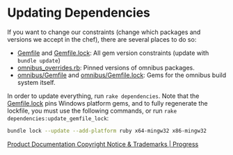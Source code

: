 # Updating Dependencies

If you want to change our constraints (change which packages and versions we accept in the chef), there are several places to do so:

* [Gemfile](../../../Gemfile) and [Gemfile.lock](../../../Gemfile.lock):  All gem version constraints (update with `bundle update`)
* [omnibus_overrides.rb](../../../omnibus_overrides.rb):  Pinned versions of omnibus packages.
* [omnibus/Gemfile](../../../omnibus/Gemfile) and [omnibus/Gemfile.lock](../../../omnibus/Gemfile.lock): Gems for the omnibus build system itself.

In order to update everything, run `rake dependencies`.  Note that the [Gemfile.lock](Gemfile.lock) pins Windows platform gems, and to fully regenerate the lockfile, you must use the following commands, or run `rake dependencies:update_gemfile_lock`:

```bash
bundle lock --update --add-platform ruby x64-mingw32 x86-mingw32
```

[Product Documentation Copyright Notice & Trademarks | Progress](https://www.progress.com/legal/documentation-copyright)
